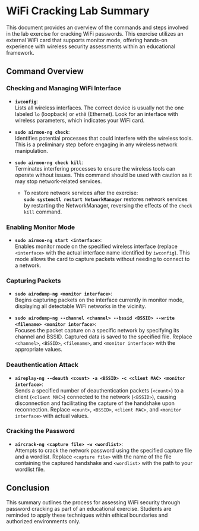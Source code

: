 # WiFi Cracking Lab Summary

This document provides an overview of the commands and steps involved in the lab exercise for cracking WiFi passwords. This exercise utilizes an external WiFi card that supports monitor mode, offering hands-on experience with wireless security assessments within an educational framework.

## Command Overview

### Checking and Managing WiFi Interface

- **`iwconfig`**:  
  Lists all wireless interfaces. The correct device is usually not the one labeled `lo` (loopback) or `eth0` (Ethernet). Look for an interface with wireless parameters, which indicates your WiFi card.

- **`sudo airmon-ng check`**:  
  Identifies potential processes that could interfere with the wireless tools. This is a preliminary step before engaging in any wireless network manipulation.

- **`sudo airmon-ng check kill`**:  
  Terminates interfering processes to ensure the wireless tools can operate without issues. This command should be used with caution as it may stop network-related services.

  - To restore network services after the exercise:  
    **`sudo systemctl restart NetworkManager`** restores network services by restarting the NetworkManager, reversing the effects of the `check kill` command.

### Enabling Monitor Mode

- **`sudo airmon-ng start <interface>`**:  
  Enables monitor mode on the specified wireless interface (replace `<interface>` with the actual interface name identified by `iwconfig`). This mode allows the card to capture packets without needing to connect to a network.

### Capturing Packets

- **`sudo airodump-ng <monitor interface>`**:  
  Begins capturing packets on the interface currently in monitor mode, displaying all detectable WiFi networks in the vicinity.

- **`sudo airodump-ng --channel <channel> --bssid <BSSID> --write <filename> <monitor interface>`**:  
  Focuses the packet capture on a specific network by specifying its channel and BSSID. Captured data is saved to the specified file. Replace `<channel>`, `<BSSID>`, `<filename>`, and `<monitor interface>` with the appropriate values.

### Deauthentication Attack

- **`aireplay-ng --deauth <count> -a <BSSID> -c <client MAC> <monitor interface>`**:  
  Sends a specified number of deauthentication packets (`<count>`) to a client (`<client MAC>`) connected to the network (`<BSSID>`), causing disconnection and facilitating the capture of the handshake upon reconnection. Replace `<count>`, `<BSSID>`, `<client MAC>`, and `<monitor interface>` with actual values.

### Cracking the Password

- **`aircrack-ng <capture file> -w <wordlist>`**:  
  Attempts to crack the network password using the specified capture file and a wordlist. Replace `<capture file>` with the name of the file containing the captured handshake and `<wordlist>` with the path to your wordlist file.

## Conclusion

This summary outlines the process for assessing WiFi security through password cracking as part of an educational exercise. Students are reminded to apply these techniques within ethical boundaries and authorized environments only.

